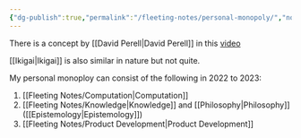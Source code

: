 ```yaml
---
{"dg-publish":true,"permalink":"/fleeting-notes/personal-monopoly/","noteIcon":"2"}
---
```


There is a concept by [[David Perell\|David Perell]] in this [video](https://www.youtube.com/watch?v=08S67KEb6hQ)

[[Ikigai\|Ikigai]] is also similar in nature but not quite.

My personal monoploy can consist of the following in 2022 to 2023:
1. [[Fleeting Notes/Computation\|Computation]]
2. [[Fleeting Notes/Knowledge\|Knowledge]] and [[Philosophy\|Philosophy]] ([[Epistemology\|Epistemology]])
3. [[Fleeting Notes/Product Development\|Product Development]]